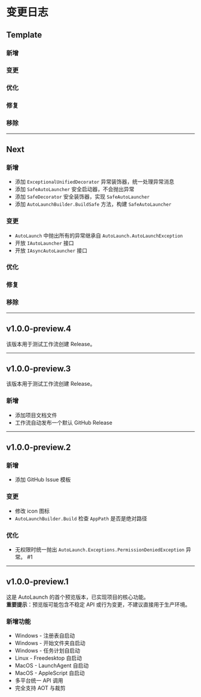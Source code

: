 # 变更日志

## Template

### 新增

### 变更

### 优化

### 修复

### 移除

---

## Next

### 新增

- 添加 `ExceptionalUnifiedDecorator` 异常装饰器，统一处理异常消息
- 添加 `SafeAutoLauncher` 安全启动器，不会抛出异常
- 添加 `SafeDecorator` 安全装饰器，实现 `SafeAutoLauncher`
- 添加 `AutoLaunchBuilder.BuildSafe` 方法，构建 `SafeAutoLauncher`

### 变更

- `AutoLaunch` 中抛出所有的异常继承自 `AutoLaunch.AutoLaunchException`
- 开放 `IAutoLauncher` 接口
- 开放 `IAsyncAutoLauncher` 接口

### 优化

### 修复

### 移除

___

## v1.0.0-preview.4

该版本用于测试工作流创建 Release。

___

## v1.0.0-preview.3

该版本用于测试工作流创建 Release。

### 新增

- 添加项目文档文件
- 工作流自动发布一个默认 GitHub Release

---

## v1.0.0-preview.2

### 新增

- 添加 GitHub Issue 模板

### 变更

- 修改 icon 图标
- `AutoLaunchBuilder.Build` 检查 `AppPath` 是否是绝对路径

### 优化

- 无权限时统一抛出 `AutoLaunch.Exceptions.PermissionDeniedException` 异常。 #1

---

## v1.0.0-preview.1

这是 AutoLaunch 的首个预览版本，已实现项目的核心功能。  
**重要提示**：预览版可能包含不稳定 API 或行为变更，不建议直接用于生产环境。

### 新增功能

- Windows - 注册表自启动
- Windows - 开始文件夹自启动
- Windows - 任务计划自启动
- Linux - Freedesktop 自启动
- MacOS - LaunchAgent 自启动
- MacOS - AppleScript 自启动
- 多平台统一 API 调用
- 完全支持 AOT 与裁剪

